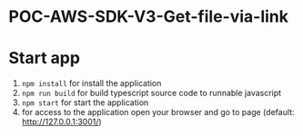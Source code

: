 # POC-AWS-SDK-V3-Get-file-via-link

# Start app
1. `npm install` for install the application
2. `npm run build` for build typescript source code to runnable javascript
3. `npm start` for start the application
4. for access to the application open your browser and go to page (default: http://127.0.0.1:3001/)
